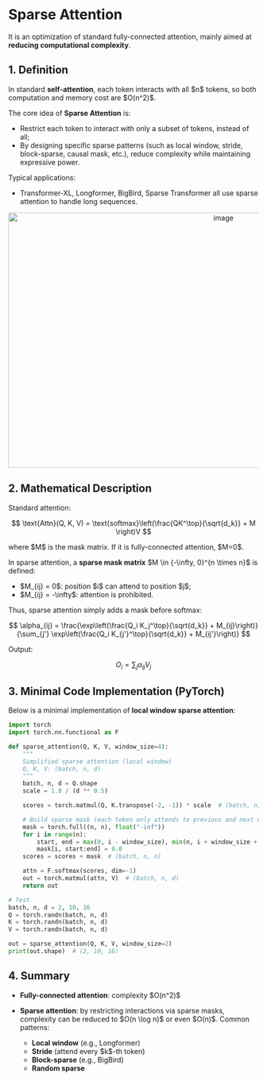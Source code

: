 # Sparse Attention

It is an optimization of standard fully-connected attention, mainly aimed at **reducing computational complexity**.

## 1. Definition

In standard **self-attention**, each token interacts with all \$n\$ tokens, so both computation and memory cost are \$O(n^2)\$.

The core idea of **Sparse Attention** is:

* Restrict each token to interact with only a subset of tokens, instead of all;
* By designing specific sparse patterns (such as local window, stride, block-sparse, causal mask, etc.), reduce complexity while maintaining expressive power.

Typical applications:

* Transformer-XL, Longformer, BigBird, Sparse Transformer all use sparse attention to handle long sequences.
<div align="center">
<img width="850" height="514" alt="image" src="https://github.com/user-attachments/assets/c2613226-db99-4b71-a008-4abe76462a6a" />
</div>

## 2. Mathematical Description

Standard attention:

$$
\text{Attn}(Q, K, V) = \text{softmax}\left(\frac{QK^\top}{\sqrt{d_k}} + M \right)V
$$

where \$M\$ is the mask matrix. If it is fully-connected attention, \$M=0\$.

In sparse attention, a **sparse mask matrix** \$M \in {-\infty, 0}^{n \times n}\$ is defined:

* \$M\_{ij} = 0\$: position \$i\$ can attend to position \$j\$;
* \$M\_{ij} = -\infty\$: attention is prohibited.

Thus, sparse attention simply adds a mask before softmax:

$$
\alpha_{ij} = \frac{\exp\left(\frac{Q_i K_j^\top}{\sqrt{d_k}} + M_{ij}\right)}{\sum_{j'} \exp\left(\frac{Q_i K_{j'}^\top}{\sqrt{d_k}} + M_{ij'}\right)}
$$

Output:

$$
O_i = \sum_{j} \alpha_{ij} V_j
$$

## 3. Minimal Code Implementation (PyTorch)

Below is a minimal implementation of **local window sparse attention**:

```python
import torch
import torch.nn.functional as F

def sparse_attention(Q, K, V, window_size=4):
    """
    Simplified sparse attention (local window)
    Q, K, V: (batch, n, d)
    """
    batch, n, d = Q.shape
    scale = 1.0 / (d ** 0.5)

    scores = torch.matmul(Q, K.transpose(-2, -1)) * scale  # (batch, n, n)

    # Build sparse mask (each token only attends to previous and next window_size tokens)
    mask = torch.full((n, n), float("-inf"))
    for i in range(n):
        start, end = max(0, i - window_size), min(n, i + window_size + 1)
        mask[i, start:end] = 0.0
    scores = scores + mask  # (batch, n, n)

    attn = F.softmax(scores, dim=-1)
    out = torch.matmul(attn, V)  # (batch, n, d)
    return out

# Test
batch, n, d = 2, 10, 16
Q = torch.randn(batch, n, d)
K = torch.randn(batch, n, d)
V = torch.randn(batch, n, d)

out = sparse_attention(Q, K, V, window_size=2)
print(out.shape)  # (2, 10, 16)
```

## 4. Summary

* **Fully-connected attention**: complexity \$O(n^2)\$
* **Sparse attention**: by restricting interactions via sparse masks, complexity can be reduced to \$O(n \log n)\$ or even \$O(n)\$. Common patterns:

  * **Local window** (e.g., Longformer)
  * **Stride** (attend every \$k\$-th token)
  * **Block-sparse** (e.g., BigBird)
  * **Random sparse**


